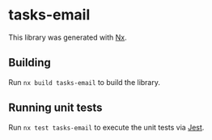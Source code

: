 # tasks-email

This library was generated with [Nx](https://nx.dev).

## Building

Run `nx build tasks-email` to build the library.

## Running unit tests

Run `nx test tasks-email` to execute the unit tests via [Jest](https://jestjs.io).
